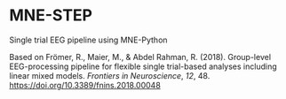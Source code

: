 # MNE-STEP

Single trial EEG pipeline using MNE-Python

Based on Frömer, R., Maier, M., & Abdel Rahman, R. (2018).
Group-level EEG-processing pipeline for flexible single trial-based analyses including linear mixed models.
*Frontiers in Neuroscience*, *12*, 48. https://doi.org/10.3389/fnins.2018.00048
